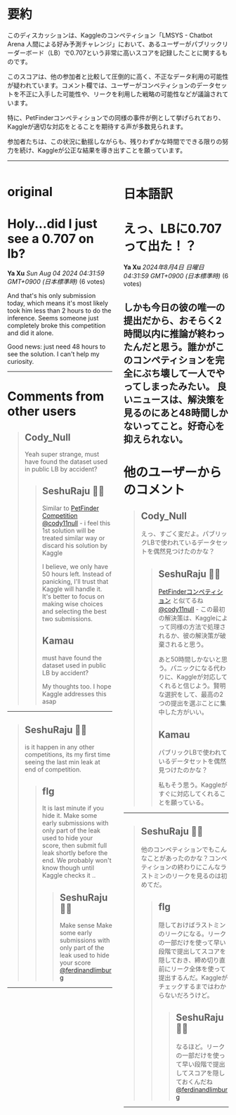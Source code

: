 # 要約 
このディスカッションは、Kaggleのコンペティション「LMSYS - Chatbot Arena 人間による好み予測チャレンジ」において、あるユーザーがパブリックリーダーボード（LB）で0.707という非常に高いスコアを記録したことに関するものです。

このスコアは、他の参加者と比較して圧倒的に高く、不正なデータ利用の可能性が疑われています。コメント欄では、ユーザーがコンペティションのデータセットを不正に入手した可能性や、リークを利用した戦略の可能性などが議論されています。

特に、PetFinderコンペティションでの同様の事件が例として挙げられており、Kaggleが適切な対応をとることを期待する声が多数見られます。

参加者たちは、この状況に動揺しながらも、残りわずかな時間でできる限りの努力を続け、Kaggleが公正な結果を導き出すことを願っています。


---


<style>
.column-left{
  float: left;
  width: 47.5%;
  text-align: left;
}
.column-right{
  float: right;
  width: 47.5%;
  text-align: left;
}
.column-one{
  float: left;
  width: 100%;
  text-align: left;
}
</style>


<div class="column-left">

# original

# Holy...did I just see a 0.707 on lb?

**Ya Xu** *Sun Aug 04 2024 04:31:59 GMT+0900 (日本標準時)* (6 votes)

And that's his only submission today, which means it's most likely took him less than 2 hours to do the inference. Seems someone just completely broke this competition and did it alone.

Good news: just need 48 hours to see the solution. I can't help my curiosity.



---

 # Comments from other users

> ## Cody_Null
> 
> Yeah super strange, must have found the dataset used in public LB by accident? 
> 
> 
> 
> > ## SeshuRaju 🧘‍♂️
> > 
> > 
> > Similar to [PetFinder Competition](https://www.kaggle.com/c/petfinder-adoption-prediction/discussion/125436) [@cody11null](https://www.kaggle.com/cody11null) - i feel this 1st solution will be treated similar way or discard his solution by Kaggle 
> > 
> > I believe, we only have 50 hours left. Instead of panicking, I'll trust that Kaggle will handle it. It's better to focus on making wise choices and selecting the best two submissions.
> > 
> > 
> > 
> > ## Kamau
> > 
> > 
> > must have found the dataset used in public LB by accident?
> > 
> > My thoughts too. I hope Kaggle addresses this asap
> > 
> > 
> > 


---

> ## SeshuRaju 🧘‍♂️
> 
> is it happen in any other competitions, its my first time seeing the last min leak at end of competition.
> 
> 
> 
> > ## flg
> > 
> > It is last minute if you hide it. Make some early submissions with only part of the leak used to hide your score, then submit full leak shortly before the end. We probably won't know though until Kaggle checks it ..
> > 
> > 
> > 
> > > ## SeshuRaju 🧘‍♂️
> > > 
> > > Make sense Make some early submissions with only part of the leak used to hide your score [@ferdinandlimburg](https://www.kaggle.com/ferdinandlimburg) 
> > > 
> > > 
> > > 


---



</div>
<div class="column-right">

# 日本語訳

# えっ、LBに0.707って出た！？
**Ya Xu** *2024年8月4日 日曜日 04:31:59 GMT+0900 (日本標準時)* (6 votes)

しかも今日の彼の唯一の提出だから、おそらく2時間以内に推論が終わったんだと思う。誰かがこのコンペティションを完全にぶち壊して一人でやってしまったみたい。
良いニュースは、解決策を見るのにあと48時間しかないってこと。好奇心を抑えられない。
---
# 他のユーザーからのコメント
> ## Cody_Null
> 
> えっ、すごく変だよ。パブリックLBで使われているデータセットを偶然見つけたのかな？
> 
> 
> 
> > ## SeshuRaju 🧘‍♂️
> > 
> > 
> > [PetFinderコンペティション](https://www.kaggle.com/c/petfinder-adoption-prediction/discussion/125436) と似てるね [@cody11null](https://www.kaggle.com/cody11null) - この最初の解決策は、Kaggleによって同様の方法で処理されるか、彼の解決策が破棄されると思う。
> > 
> > あと50時間しかないと思う。パニックになる代わりに、Kaggleが対応してくれると信じよう。賢明な選択をして、最高の2つの提出を選ぶことに集中した方がいい。
> > 
> > 
> > 
> > ## Kamau
> > 
> > 
> > パブリックLBで使われているデータセットを偶然見つけたのかな？
> > 
> > 私もそう思う。Kaggleがすぐに対応してくれることを願っている。
> > 
> > 
> > 
---
> ## SeshuRaju 🧘‍♂️
> 
> 他のコンペティションでもこんなことがあったのかな？コンペティションの終わりにこんなラストミンのリークを見るのは初めてだ。
> 
> 
> 
> > ## flg
> > 
> > 隠しておけばラストミンのリークになる。リークの一部だけを使って早い段階で提出してスコアを隠しておき、締め切り直前にリーク全体を使って提出するんだ。Kaggleがチェックするまではわからないだろうけど。
> > 
> > 
> > 
> > > ## SeshuRaju 🧘‍♂️
> > > 
> > > なるほど。リークの一部だけを使って早い段階で提出してスコアを隠しておくんだね [@ferdinandlimburg](https://www.kaggle.com/ferdinandlimburg) 
> > > 
> > > 
> > > 
---



</div>